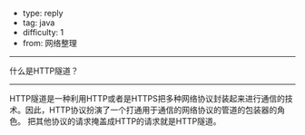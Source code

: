 - type: reply
- tag: java
- difficulty:  1
- from: 网络整理

--------

什么是HTTP隧道？

---------

HTTP隧道是一种利用HTTP或者是HTTPS把多种网络协议封装起来进行通信的技术。因此，HTTP协议扮演了一个打通用于通信的网络协议的管道的包装器的角色。
把其他协议的请求掩盖成HTTP的请求就是HTTP隧道。


